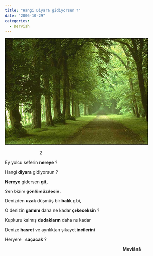 ```yaml
---
title: "Hangi Diyara gidiyorsun ?"
date: "2006-10-29"
categories: 
  - Dervish
---
```


![yol.jpg](../uploads/2006/10/yol.jpg)

                            2

Ey yolcu seferin **nereye** ?

Hangi **diyara** gidiyorsun ?

**Nereye** gidersen **git,**

Sen bizim **gönlümüzdesin.**

Denizden **uzak** düşmüş bir **balık** gibi,

O denizin **gamını** daha ne kadar **çekeceksin** ?

Kupkuru kalmış **dudakların** daha ne kadar

Denize **hasret** ve ayrılıktan şikayet **incilerini**

Heryere   **saçacak** ?

                                                                                                **Mevlânâ**
